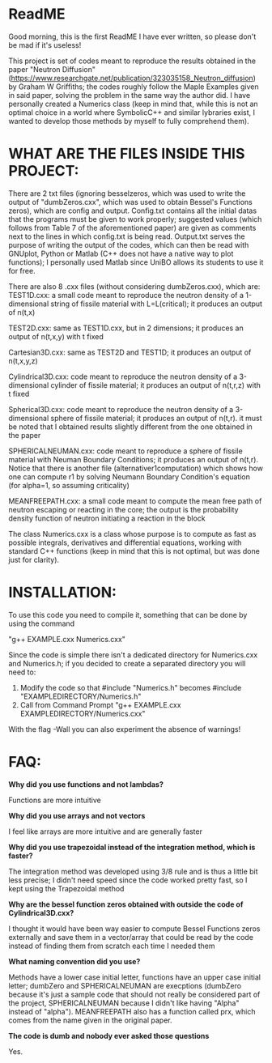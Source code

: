 # ReadME
Good morning, this is the first ReadME I have ever written, so please don't be mad if it's useless!

This project is set of codes meant to reproduce the results obtained in the paper "Neutron Diffusion" (https://www.researchgate.net/publication/323035158_Neutron_diffusion) by Graham W Griffiths; the codes roughly follow the Maple Examples given in said paper, solving the problem in the same way the author did.
I have personally created a Numerics class (keep in mind that, while this is not an optimal choice in a world where SymbolicC++ and similar lybraries exist, I wanted to develop those methods by myself to fully comprehend them).

# WHAT ARE THE FILES INSIDE THIS PROJECT:
There are 2 txt files (ignoring besselzeros, which was used to write the output of "dumbZeros.cxx", which was used to obtain Bessel's Functions zeros), which are config and output.
Config.txt contains all the initial datas that the programs must be given to work properly; suggested values (which follows from Table 7 of the aforementioned paper) are given as comments next to the lines in which config.txt is being read.
Output.txt serves the purpose of writing the output of the codes, which can then be read with GNUplot, Python or Matlab (C++ does not have a native way to plot functions); I personally used Matlab since UniBO allows its students to use it for free.

There are also 8 .cxx files (without considering dumbZeros.cxx), which are:
TEST1D.cxx: a small code meant to reproduce the neutron density of a 1-dimensional string of fissile material with L=L(critical); it produces an output of n(t,x)

TEST2D.cxx: same as TEST1D.cxx, but in 2 dimensions; it produces an output of n(t,x,y) with t fixed

Cartesian3D.cxx: same as TEST2D and TEST1D; it produces an output of n(t,x,y,z)

Cylindrical3D.cxx: code meant to reproduce the neutron density of a 3-dimensional cylinder of fissile material; it produces an output of n(t,r,z) with t fixed

Spherical3D.cxx: code meant to reproduce the neutron density of a 3-dimensional sphere of fissile material; it produces an output of n(t,r). it must be noted that I obtained results slightly different from the one obtained in the paper

SPHERICALNEUMAN.cxx: code meant to reproduce a sphere of fissile material with Neuman Boundary Conditions; it produces an output of n(t,r).
Notice that there is another file (alternativer1computation) which shows how one can compute r1 by solving Neumann Boundary Condition's equation (for alpha=1, so assuming criticality)

MEANFREEPATH.cxx: a small code meant to compute the mean free path of neutron escaping or reacting in the core; the output is the probability density function of neutron initiating a reaction in the block

The class Numerics.cxx is a class whose purpose is to compute as fast as possible integrals, derivatives and differential equations, working with standard C++ functions (keep in mind that this is not optimal, but was done just for clarity).

# INSTALLATION:
To use this code you need to compile it, something that can be done by using the command

  "g++ EXAMPLE.cxx Numerics.cxx"
 
Since the code is simple there isn't a dedicated directory for Numerics.cxx and Numerics.h; if you decided to create a separated directory you will need to:

1) Modify the code so that #include "Numerics.h" becomes #include "EXAMPLEDIRECTORY/Numerics.h"
2) Call from Command Prompt "g++ EXAMPLE.cxx EXAMPLEDIRECTORY/Numerics.cxx"

With the flag -Wall you can also experiment the absence of warnings!
# FAQ:
**Why did you use functions and not lambdas?**

Functions are more intuitive

**Why did you use arrays and not vectors**

I feel like arrays are more intuitive and are generally faster

**Why did you use trapezoidal instead of the integration method, which is faster?**

The integration method was developed using 3/8 rule and is thus a little bit less precise; I didn't need speed since the code worked pretty fast, so I kept using the Trapezoidal method

**Why are the bessel function zeros obtained with outside the code of Cylindrical3D.cxx?**

I thought it would have been way easier to compute Bessel Functions zeros externally and save them in a vector/array that could be read by the code instead of finding them from scratch each time I needed them

**What naming convention did you use?**

Methods have a lower case initial letter, functions have an upper case initial letter; dumbZero and SPHERICALNEUMAN are execptions (dumbZero because it's just a sample code that should not really be considered part of the project, SPHERICALNEUMAN because I didn't like having "Alpha" instead of "alpha"). MEANFREEPATH also has a function called prx, which comes from the name given in the original paper.

**The code is dumb and nobody ever asked those questions**

Yes.
